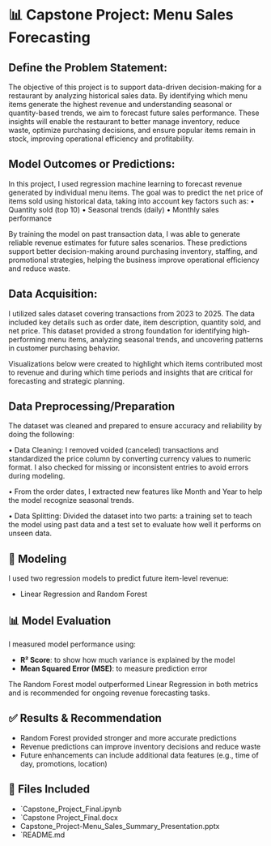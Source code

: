 # 📊 Capstone Project: Menu Sales Forecasting

## Define the Problem Statement:
The objective of this project is to support data-driven decision-making for a restaurant by analyzing historical sales data. By identifying which menu items generate the highest revenue and understanding seasonal or quantity-based trends, we aim to forecast future sales performance. These insights will enable the restaurant to better manage inventory, reduce waste, optimize purchasing decisions, and ensure popular items remain in stock, improving operational efficiency and profitability.

## Model Outcomes or Predictions: 
In this project, I used regression machine learning to forecast revenue generated by individual menu items. The goal was to predict the net price of items sold using historical data, taking into account key factors such as:
•	Quantity sold (top 10)
•	Seasonal trends (daily)
•	Monthly sales performance

By training the model on past transaction data, I was able to generate reliable revenue estimates for future sales scenarios. These predictions support better decision-making around purchasing inventory, staffing, and promotional strategies, helping the business improve operational efficiency and reduce waste.

## Data Acquisition:
I utilized sales dataset covering transactions from 2023 to 2025. The data included key details such as order date, item description, quantity sold, and net price. This dataset provided a strong foundation for identifying high-performing menu items, analyzing seasonal trends, and uncovering patterns in customer purchasing behavior. 

Visualizations below were created to highlight which items contributed most to revenue and during which time periods and insights that are critical for forecasting and strategic planning.

## Data Preprocessing/Preparation
The dataset was cleaned and prepared to ensure accuracy and reliability by doing the following:

•	Data Cleaning: I removed voided (canceled) transactions and standardized the price column by converting currency values to numeric format. I also checked for missing or inconsistent entries to avoid errors during modeling. 

•	From the order dates, I extracted new features like Month and Year to help the model recognize seasonal trends.

•	Data Splitting: Divided the dataset into two parts: a training set to teach the model using past data and a test set to evaluate how well it performs on unseen data.






## 🤖 Modeling
I used two regression models to predict future item-level revenue:
- Linear Regression and Random Forest

## 📊 Model Evaluation
I measured model performance using:
- **R² Score**: to show how much variance is explained by the model
- **Mean Squared Error (MSE)**: to measure prediction error

The Random Forest model outperformed Linear Regression in both metrics and is recommended for ongoing revenue forecasting tasks.

## ✅ Results & Recommendation
- Random Forest provided stronger and more accurate predictions
- Revenue predictions can improve inventory decisions and reduce waste
- Future enhancements can include additional data features (e.g., time of day, promotions, location)

## 📁 Files Included
- `Capstone_Project_Final.ipynb
- `Capstone Project_Final.docx
- Capstone_Project-Menu_Sales_Summary_Presentation.pptx
- `README.md
